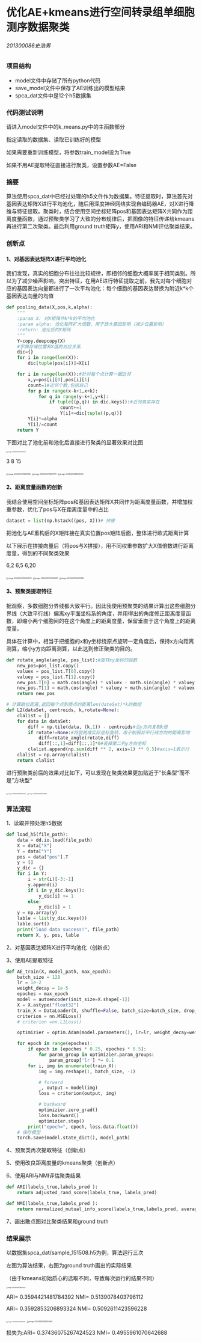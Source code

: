 # 优化AE+kmeans进行空间转录组单细胞测序数据聚类

###### 201300086史浩男

### 项目结构

- model文件中存储了所有python代码
- save_model文件中保存了AE训练出的模型结果
- spca_dat文件中是12个h5数据集



### 代码测试说明

请进入model文件中的k_means.py中的主函数部分

指定读取的数据集、读取已训练好的模型

如果需要重新训练模型，将参数train_model设为True

如果不用AE提取特征直接进行聚类，设置参数AE=False



### 摘要

算法使用spca_dat中已经过处理的h5文件作为数据集。特征提取时，算法首先对基因表达矩阵X进行平均池化，随后用深度神经网络实现自编码器AE，对X进行降维与特征提取。聚类时，结合使用空间坐标矩阵pos和基因表达矩阵X共同作为距离度量函数，通过预聚类学习了大致的分布规律后，把图像的特征传递给kmeans再进行第二次聚类。最后利用ground truth矩阵y，使用ARI和NMI评估聚类结果。



### 创新点

#### 1、对基因表达矩阵X进行平均池化

我们发现，真实的细胞分布往往比较规律，即相邻的细胞大概率属于相同类别。所以为了减少噪声影响，突出特征，在用AE进行特征提取之前，我先对每个细胞对应的基因表达向量都进行了一次平均池化：每个细胞的基因表达替换为附近k*k个基因表达向量的均值

```python
def pooling_data(X,pos,k,alpha):
    """
    :param X: 对X矩阵作k*k的平均池化
    :param alpha: 池化矩阵扩大倍数，用于放大基因影响（减少位置影响）
    :return: 池化后的X矩阵
    """
    Y=copy.deepcopy(X)
    #字典存储位置和X值的对应关系
    dic={}
    for i in range(len(X)):
        dic[tuple(pos[i])]=X[i]

    for i in range(len(X)):#针对每个点计算一圈近邻
        x,y=pos[i][0],pos[i][1]
        count=1#近邻个数,包括自己
        for p in range(x-k+1,x+k):
            for q in range(y-k+1,y+k):
                if tuple((p,q)) in dic.keys():#近邻真实存在
                    count+=1
                    Y[i]+=dic[tuple((p,q))]
        Y[i]*=alpha
        Y[i]/=count
    return Y
```

下图对比了池化前和池化后直接进行聚类的显著效果对比图

<img src="./README.assets/image-20230205201200164.png" alt="image-20230205201200164" style="zoom:25%;" />

3  8  15

<img src="./README.assets/image-20230202185611185.png" alt="image-20230202185611185" style="zoom:33%;" />



<img src="./README.assets/image-20230202185913171.png" alt="image-20230202185913171" style="zoom:33%;" />



<img src="./README.assets/image-20230202185952980.png" alt="image-20230202185952980" style="zoom:33%;" />



#### 2、距离度量函数的创新

我结合使用空间坐标矩阵pos和基因表达矩阵X共同作为距离度量函数，并增加权重参数，优化了pos与X在距离度量中的占比

```python
dataset = list(np.hstack((pos, X)))# 拼接
```

把池化与AE重构后的X矩阵接在真实位置pos矩阵后面，整体进行欧式距离计算

以下展示在拼接向量后（将pos与X拼接），用不同权重参数扩大X值倍数进行距离度量，得到的不同聚类效果

 6,2    6,5  6,20



<img src="./README.assets/image-20230202193223570.png" alt="image-20230202193223570" style="zoom: 33%;" />





<img src="./README.assets/image-20230202193812851.png" alt="image-20230202193812851" style="zoom:33%;" />



<img src="./README.assets/image-20230202194113555.png" alt="image-20230202194113555" style="zoom:33%;" />

#### 3、预聚类提取特征

据观察，多数细胞分界线都大致平行。因此我使用预聚类的结果计算出这些细胞分界线（大致平行线）偏离xy平面坐标系的角度，并用得出的角度修正距离度量函数，即缩小两个细胞间的在这个角度上的距离度量，保留垂直于这个角度上的距离度量。

具体在计算中，相当于把细胞的x和y坐标绕原点旋转一定角度后，保持x方向距离测算，缩小y方向距离测算，以此达到修正聚类的目的。

```python
def rotate_angle(angle, pos_list):#旋转xy坐标的函数
    new_pos=pos_list.copy()
    valuex = pos_list.T[0].copy()
    valuey = pos_list.T[1].copy()
    new_pos.T[0] = math.cos(angle) * valuex - math.sin(angle) * valuey
    new_pos.T[1] = math.cos(angle) * valuey + math.sin(angle) * valuex
    return new_pos

# 计算欧拉距离,返回每个点到质点的距离len(dateSet)*k的数组
def L2(dataSet, centroids, k,rotate=None):
    clalist = []
    for data in dataSet:
        diff = np.tile(data, (k,1)) - centroids#沿y方向复制k倍
        if rotate!=None:#将前两维实际坐标旋转，用于削弱非平行线方向的距离影响
            diff=rotate_angle(rotate,diff)
            diff[::,1]=diff[::,1]*0#丢掉第二列y方向坐标
        clalist.append(np.sum(diff ** 2, axis=1) ** 0.5)#axis=1表示行
    clalist = np.array(clalist)
    return clalist
```

进行预聚类前后的效果对比如下，可以发现在聚类效果更加贴近于”长条型“而不是”方块型“

<img src="./README.assets/image-20230205202650232.png" alt="image-20230205202650232" style="zoom:25%;" />

<img src="./README.assets/image-20230205202925592.png" alt="image-20230205202925592" style="zoom:25%;" />





### 算法流程

1、读取并预处理h5数据

```python
def load_h5(file_path):
    data = dd.io.load(file_path)
    X = data["X"]
    Y = data["Y"]
    pos = data["pos"].T
    y = []
    y_dic = {}
    for i in Y:
        i = str(i)[-3:-1]
        y.append(i)
        if i in y_dic.keys():
            y_dic[i] += 1
        else:
            y_dic[i] = 1
    y = np.array(y)
    lable = list(y_dic.keys())
    lable.sort()
    print("load data success!", file_path)
    return X, y, pos, lable
```

2、对基因表达矩阵X进行平均池化（创新点）

3、使用AE提取特征

```python
def AE_train(X, model_path, max_epoch):
    batch_size = 128
    lr = 1e-2
    weight_decay = 1e-5
    epoches = max_epoch
    model = autoencoder(init_size=X.shape[-1])
    X = X.astype("float32")
    train_X = DataLoader(X, shuffle=False, batch_size=batch_size, drop_last=True)
    criterion = nn.MSELoss()
    # criterion =nn.L1Loss()

    optimizier = optim.Adam(model.parameters(), lr=lr, weight_decay=weight_decay)

    for epoch in range(epoches):
        if epoch in [epoches * 0.25, epoches * 0.5]:
            for param_group in optimizier.param_groups:
                param_group['lr'] *= 0.1
        for i, img in enumerate(train_X):
            img = img.reshape(1, batch_size, -1)

            # forward
            _, output = model(img)
            loss = criterion(output, img)

            # backward
            optimizier.zero_grad()
            loss.backward()
            optimizier.step()
        print("epoch=", epoch, loss.data.float())
    # 保存模型
    torch.save(model.state_dict(), model_path)
```

4、预聚类再次提取特征（创新点）

5、使用改良距离度量的kmeans聚类（创新点）

6、使用ARI与NMI评估聚类结果

```python
def ARI(labels_true,labels_pred ):
    return adjusted_rand_score(labels_true, labels_pred)

def NMI(labels_true,labels_pred ):
    return normalized_mutual_info_score(labels_true,labels_pred, average_method='arithmetic')

```

7、画出散点图对比聚类结果和ground truth



### 结果展示

以数据集spca_dat/sample_151508.h5为例，算法运行三次

左图为算法结果，右图为ground truth画出的实际结果

（由于kmeans初始质心的选取不同，导致每次运行的结果不同）

<img src="./README.assets/image-20230205112833205.png" alt="image-20230205112833205" style="zoom:25%;" />

ARI= 0.3594421481784392   NMI= 0.5139078403796112



ARI= 0.3592853206893324   NMI= 0.5092611423596228

<img src="./README.assets/image-20230205114302547.png" alt="image-20230205114302547" style="zoom:25%;" />

<img src="./README.assets/image-20230205195302490.png" alt="image-20230205195302490" style="zoom:33%;" />

损失为:ARI= 0.37436075267424523   NMI= 0.4955961070642688







